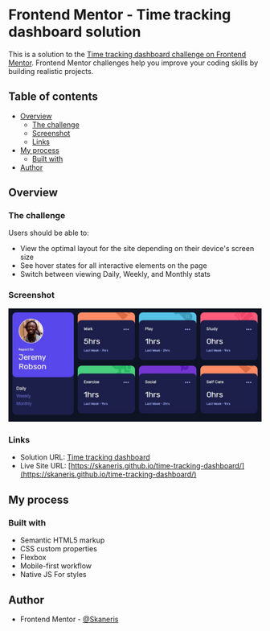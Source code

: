 # Frontend Mentor - Time tracking dashboard solution

This is a solution to the [Time tracking dashboard challenge on Frontend Mentor](https://www.frontendmentor.io/challenges/time-tracking-dashboard-UIQ7167Jw). Frontend Mentor challenges help you improve your coding skills by building realistic projects. 

## Table of contents

- [Overview](#overview)
  - [The challenge](#the-challenge)
  - [Screenshot](#screenshot)
  - [Links](#links)
- [My process](#my-process)
  - [Built with](#built-with)
- [Author](#author)

## Overview

### The challenge

Users should be able to:

- View the optimal layout for the site depending on their device's screen size
- See hover states for all interactive elements on the page
- Switch between viewing Daily, Weekly, and Monthly stats

### Screenshot

![./screenshot.jpg](./screenshot.jpg)

### Links

- Solution URL: [Time tracking dashboard](https://www.frontendmentor.io/solutions/html5-sass-native-js-dhw1BUp0G)
- Live Site URL: [https://skaneris.github.io/time-tracking-dashboard/](https://skaneris.github.io/time-tracking-dashboard/)

## My process

### Built with

- Semantic HTML5 markup
- CSS custom properties
- Flexbox
- Mobile-first workflow
- Native JS
For styles

## Author

- Frontend Mentor - [@Skaneris](https://www.frontendmentor.io/profile/Skaneris)
